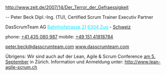 <a href="http://www.zeit.de/2007/14/Der_Terror_der_Gefraessigkeit" rel="noopener" class="external-link" target="_blank" style="color:#00e9ff;"><u>http://www.zeit.de/2007/14/Der_Terror_der_Gefraessigkeit</u></a>


<span style="color:#000ff;">--</span> 
<span style="color:#000ff;">Peter Beck</span>
<span style="color:#000ff;">Dipl.-Ing. (TU), Certified Scrum Trainer</span>
<span style="color:#000ff;">Executiv Partner</span>

<span style="color:#000ff;">DasScrumTeam AG</span>
<a href="x-apple-data-detectors://10" rel="noopener" class="external-link" target="_blank" style="color:#00e9ff;"><u>Bahnhofstrasse 21</u></a>
<a href="x-apple-data-detectors://10" rel="noopener" class="external-link" target="_blank" style="color:#00e9ff;"><u>6304 Zug</u></a> <span style="color:#000ff;">-</span> <a href="x-apple-data-detectors://10" rel="noopener" class="external-link" target="_blank" style="color:#dca0dff;"><u>Schweiz</u></a>

<span style="color:#000ff;">phone:</span>  <a href="tel:+41%20435%20080%20987" rel="noopener" class="external-link" target="_blank" style="color:#dca0dff;"><u>+41 435 080 987</u></a>
<span style="color:#000ff;">mobile:</span> <a href="tel:+49%20151%2041818784" rel="noopener" class="external-link" target="_blank" style="color:#dca0dff;"><u>+49 151 41818784</u></a>

<a href="mailto:peter.beck@dasscrumteam.com" rel="noopener" class="external-link" target="_blank" style="color:#00e9ff;"><u>peter.beck@dasscrumteam.com</u></a>
<a href="http://www.dasscrumteam.com/" rel="noopener" class="external-link" target="_blank" style="color:#00e9ff;"><u>www.dasscrumteam.com</u></a>

<span style="color:#000ff;">Übrigens: Wir sind auch auf der Lean, Agile & Scrum Conference</span> <a href="x-apple-data-detectors://1" rel="noopener" class="external-link" target="_blank" style="color:#dca0dff;"><u>am 5. September</u></a> <span style="color:#000ff;">in Zürich.</span> 
<span style="color:#000ff;">Information und Anmeldung unter:</span> <a href="http://www.lean-agile-scrum.ch/" rel="noopener" class="external-link" target="_blank" style="color:#dca0dff;"><u>http://www.lean-agile-scrum.ch</u></a>